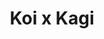 --- 
title: "Koi x Kagi"
publishdate: "2019-6-23T16:48:46+02:00"
src: "https://365manga.net/manga/koi-x-kagi"
image: "https://data.365manga.net/images/thumbnails/15964-koi-x-kagi.jpg"
description: "Hinako Midou's parents died several years ago, leaving her alone. Since then she has been passed from relative to another. Now she finds herself about to move to another new home, with a child her own age called Hayami Subaru-chan. Volume one includes: • Extra Story Arc Hinako and Subaru visit the park with the pets, where Hinako has an unexpected encounter with someone from her past, Shuuhei-kun... • A…"
---